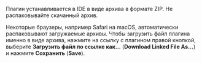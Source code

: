 Плагин устанавливается в IDE в виде архива в формате ZIP. Не распаковывайте скачанный архив.

Некоторые браузеры, например Safari на macOS, автоматически распаковывают загружаемые архивы. Чтобы загрузить файл плагина именно в виде архива, нажмите на ссылку с плагином правой кнопкой, выберите **Загрузить файл по ссылке как...** (**Download Linked File As...**) и нажмите **Сохранить** (**Save**).